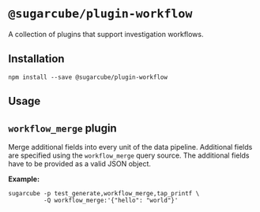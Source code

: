 # `@sugarcube/plugin-workflow`

A collection of plugins that support investigation workflows.

## Installation

```
npm install --save @sugarcube/plugin-workflow
```

## Usage

## `workflow_merge` plugin

Merge additional fields into every unit of the data pipeline. Additional
fields are specified using the `workflow_merge` query source. The additional
fields have to be provided as a valid JSON object.

**Example:**

```
sugarcube -p test_generate,workflow_merge,tap_printf \
          -Q workflow_merge:'{"hello": "world"}'
```
